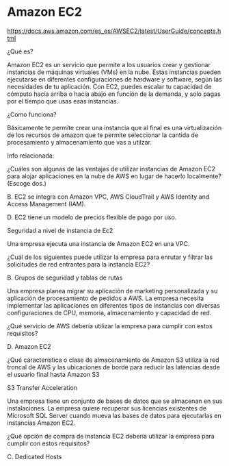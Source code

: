 # Amazon EC2

https://docs.aws.amazon.com/es_es/AWSEC2/latest/UserGuide/concepts.html

¿Qué es?

Amazon EC2 es un servicio que permite a los usuarios crear y gestionar instancias de máquinas virtuales (VMs) en la nube. Estas instancias pueden ejecutarse en diferentes configuraciones de hardware y software, según las necesidades de tu aplicación. Con EC2, puedes escalar tu capacidad de cómputo hacia arriba o hacia abajo en función de la demanda, y solo pagas por el tiempo que usas esas instancias.

¿Como funciona?

Básicamente te permite crear una instancia que al final es una virtualización de los recursos de amazon que te permite seleccionar la cantida de procesamiento y almacenamiento que vas a utilzar.

Info relacionada: 

¿Cuáles son algunas de las ventajas de utilizar instancias de Amazon EC2 para alojar aplicaciones en la nube de AWS en lugar de hacerlo localmente? (Escoge dos.)

B. EC2 se integra con Amazon VPC, AWS CloudTrail y AWS Identity and Access Management (IAM).

D. EC2 tiene un modelo de precios flexible de pago por uso.

Seguridad a nivel de instancia de Ec2

Una empresa ejecuta una instancia de Amazon EC2 en una VPC.

¿Cuál de los siguientes puede utilizar la empresa para enrutar y filtrar las solicitudes de red entrantes para la instancia EC2?

B. Grupos de seguridad y tablas de rutas

Una empresa planea migrar su aplicación de marketing personalizada y su aplicación de procesamiento de pedidos a AWS. La empresa necesita implementar las aplicaciones en diferentes tipos de instancias con diversas configuraciones de CPU, memoria, almacenamiento y capacidad de red.

¿Qué servicio de AWS debería utilizar la empresa para cumplir con estos requisitos?

D. Amazon EC2

¿Qué característica o clase de almacenamiento de Amazon S3 utiliza la red troncal de AWS y las ubicaciones de borde para reducir las latencias desde el usuario final hasta Amazon S3

S3 Transfer Acceleration

Una empresa tiene un conjunto de bases de datos que se almacenan en sus instalaciones. La empresa quiere recuperar sus licencias existentes de Microsoft SQL Server cuando mueva las bases de datos para ejecutarlas en instancias Amazon EC2.

¿Qué opción de compra de instancia EC2 debería utilizar la empresa para cumplir con estos requisitos?

C. Dedicated Hosts